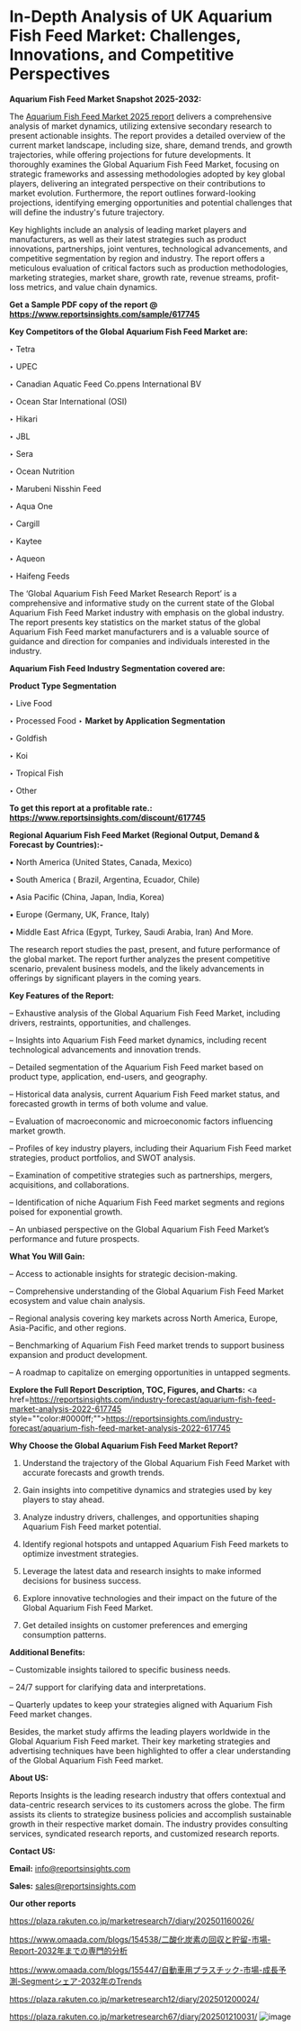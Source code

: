 # In-Depth Analysis of UK Aquarium Fish Feed Market: Challenges, Innovations, and Competitive Perspectives

<strong>Aquarium Fish Feed Market Snapshot 2025-2032:</strong>

The <a href=https://www.reportsinsights.com/sample/617745>Aquarium Fish Feed Market 2025 report</a> delivers a comprehensive analysis of market dynamics, utilizing extensive secondary research to present actionable insights. The report provides a detailed overview of the current market landscape, including size, share, demand trends, and growth trajectories, while offering projections for future developments. It thoroughly examines the Global Aquarium Fish Feed Market, focusing on strategic frameworks and assessing methodologies adopted by key global players, delivering an integrated perspective on their contributions to market evolution. Furthermore, the report outlines forward-looking projections, identifying emerging opportunities and potential challenges that will define the industry's future trajectory.

Key highlights include an analysis of leading market players and manufacturers, as well as their latest strategies such as product innovations, partnerships, joint ventures, technological advancements, and competitive segmentation by region and industry. The report offers a meticulous evaluation of critical factors such as production methodologies, marketing strategies, market share, growth rate, revenue streams, profit-loss metrics, and value chain dynamics.

<strong>Get a Sample PDF copy of the report @ <a href=https://www.reportsinsights.com/sample/617745 style=color:#0000ff;>https://www.reportsinsights.com/sample/617745</a></strong>

<strong>Key Competitors of the Global Aquarium Fish Feed Market are:</strong>

‣ Tetra

‣ UPEC

‣ Canadian Aquatic Feed
 Co.ppens International BV

‣ Ocean Star International (OSI)

‣ Hikari

‣ JBL

‣ Sera

‣ Ocean Nutrition

‣ Marubeni Nisshin Feed

‣ Aqua One

‣ Cargill

‣ Kaytee

‣ Aqueon

‣ Haifeng Feeds

The ‘Global Aquarium Fish Feed Market Research Report’ is a comprehensive and informative study on the current state of the Global Aquarium Fish Feed Market industry with emphasis on the global industry. The report presents key statistics on the market status of the global Aquarium Fish Feed market manufacturers and is a valuable source of guidance and direction for companies and individuals interested in the industry.

<strong>Aquarium Fish Feed Industry Segmentation covered are:</strong>

<strong>Product Type Segmentation</strong>

‣ Live Food

‣ Processed Food
‣ 
<strong>Market by Application Segmentation</strong>

‣ Goldfish

‣ Koi

‣ Tropical Fish

‣ Other

<strong>To get this report at a profitable rate.: <a href=https://www.reportsinsights.com/discount/617745 style=color:#0000ff;>https://www.reportsinsights.com/discount/617745</a></strong>

<strong>Regional Aquarium Fish Feed Market (Regional Output, Demand &amp; Forecast by Countries):-</strong>

• North America (United States, Canada, Mexico)

• South America ( Brazil, Argentina, Ecuador, Chile)

• Asia Pacific (China, Japan, India, Korea)

• Europe (Germany, UK, France, Italy)

• Middle East Africa (Egypt, Turkey, Saudi Arabia, Iran) And More.

The research report studies the past, present, and future performance of the global market. The report further analyzes the present competitive scenario, prevalent business models, and the likely advancements in offerings by significant players in the coming years.

<strong>Key Features of the Report:</strong>

– Exhaustive analysis of the Global Aquarium Fish Feed Market, including drivers, restraints, opportunities, and challenges.

– Insights into Aquarium Fish Feed market dynamics, including recent technological advancements and innovation trends.

– Detailed segmentation of the Aquarium Fish Feed market based on product type, application, end-users, and geography.

– Historical data analysis, current Aquarium Fish Feed market status, and forecasted growth in terms of both volume and value.

– Evaluation of macroeconomic and microeconomic factors influencing market growth.

– Profiles of key industry players, including their Aquarium Fish Feed market strategies, product portfolios, and SWOT analysis.

– Examination of competitive strategies such as partnerships, mergers, acquisitions, and collaborations.

– Identification of niche Aquarium Fish Feed market segments and regions poised for exponential growth.

– An unbiased perspective on the Global Aquarium Fish Feed Market’s performance and future prospects.

<strong>What You Will Gain:</strong>

– Access to actionable insights for strategic decision-making.

– Comprehensive understanding of the Global Aquarium Fish Feed Market ecosystem and value chain analysis.

– Regional analysis covering key markets across North America, Europe, Asia-Pacific, and other regions.

– Benchmarking of Aquarium Fish Feed market trends to support business expansion and product development.

– A roadmap to capitalize on emerging opportunities in untapped segments.

<strong>Explore the Full Report Description, TOC, Figures, and Charts:</strong>
<a href=https://reportsinsights.com/industry-forecast/aquarium-fish-feed-market-analysis-2022-617745 style=""color:#0000ff;"">https://reportsinsights.com/industry-forecast/aquarium-fish-feed-market-analysis-2022-617745</a>

<strong>Why Choose the Global Aquarium Fish Feed Market Report?</strong>

1. Understand the trajectory of the Global Aquarium Fish Feed Market with accurate forecasts and growth trends.

2. Gain insights into competitive dynamics and strategies used by key players to stay ahead.

3. Analyze industry drivers, challenges, and opportunities shaping Aquarium Fish Feed market potential.

4. Identify regional hotspots and untapped Aquarium Fish Feed markets to optimize investment strategies.

5. Leverage the latest data and research insights to make informed decisions for business success.

6. Explore innovative technologies and their impact on the future of the Global Aquarium Fish Feed Market.

7. Get detailed insights on customer preferences and emerging consumption patterns.

<strong>Additional Benefits:</strong>

– Customizable insights tailored to specific business needs.

– 24/7 support for clarifying data and interpretations.

– Quarterly updates to keep your strategies aligned with Aquarium Fish Feed market changes.

Besides, the market study affirms the leading players worldwide in the Global Aquarium Fish Feed market. Their key marketing strategies and advertising techniques have been highlighted to offer a clear understanding of the Global Aquarium Fish Feed market.

<strong><strong>About US</strong>:</strong>

Reports Insights is the leading research industry that offers contextual and data-centric research services to its customers across the globe. The firm assists its clients to strategize business policies and accomplish sustainable growth in their respective market domain. The industry provides consulting services, syndicated research reports, and customized research reports.

<strong>Contact US:</strong>

<p class=><b>Email:</b> <a href=mailto:info@reportsinsights.com>info@reportsinsights.com</a></p>
<p class=><b>Sales:</b> <a href=mailto:sales@reportsinsights.com>sales@reportsinsights.com</a></p>

<strong>Our other reports</strong>

<a href=https://plaza.rakuten.co.jp/marketresearch7/diary/202501160026/>https://plaza.rakuten.co.jp/marketresearch7/diary/202501160026/</a>

<a href=https://www.omaada.com/blogs/154538/二酸化炭素の回収と貯留-市場-Report-2032年までの専門的分析>https://www.omaada.com/blogs/154538/二酸化炭素の回収と貯留-市場-Report-2032年までの専門的分析</a>

<a href=https://www.omaada.com/blogs/155447/自動車用プラスチック-市場-成長予測-Segmentシェア-2032年のTrends>https://www.omaada.com/blogs/155447/自動車用プラスチック-市場-成長予測-Segmentシェア-2032年のTrends</a>

<a href=https://plaza.rakuten.co.jp/marketresearch12/diary/202501200024/>https://plaza.rakuten.co.jp/marketresearch12/diary/202501200024/</a>

<a href=https://plaza.rakuten.co.jp/marketresearch67/diary/202501210031/>https://plaza.rakuten.co.jp/marketresearch67/diary/202501210031/</a>
![image](https://github.com/user-attachments/assets/4facf8e6-8a40-4582-ac85-d495451742d4)
